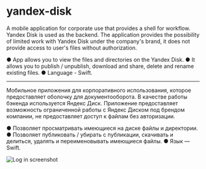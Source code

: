 # yandex-disk

A mobile application for corporate use that provides a shell for workflow. Yandex Disk is used as the backend. The application provides the possibility of limited work with Yandex Disk under the company's brand, it does not provide access to user's files without authorization.

● App allows you to view the files and directories on the Yandex Disk. ● It allows you to publish / unpublish, download and share, delete and rename existing files. ● Language - Swift.
_____
Мобильное приложения для корпоративного использования, которое предоставляет оболочку для документооборота. В качестве работы бэкенда используется Яндекс Диск. Приложение предоставляет возможность ограниченной работы с Яндекс Диском под брендом компании, не предоставляет доступ к файлам без авторизации.

● Позволяет просматривать имеющиеся на диске файлы и директории. ● Позволяет публиковать / убирать с публикации, скачивать и делиться, удалять и переименовывать имеющиеся файлы. ● Язык — Swift.

![Log in screenshot]([https://github.com/MikhailUstyantsev/yandex-disk/blob/main/Simulator%20Screen%20Shot%20-%20iPhone%2014%20Pro%20Max%20-%202023-04-27%20at%2003.10.33.png)
